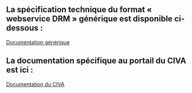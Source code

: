 ## La spécification technique du format « webservice DRM » générique est disponible ci-dessous :

[Documentation générique](https://github.com/24eme/mutualisation-douane/tree/master/logiciels-tiers/README.md)

## La documentation spécifique au portail du CIVA est ici :

[Documentation du CIVA](https://github.com/24eme/giilda/tree/master/doc/logiciels_tiers/civa)
